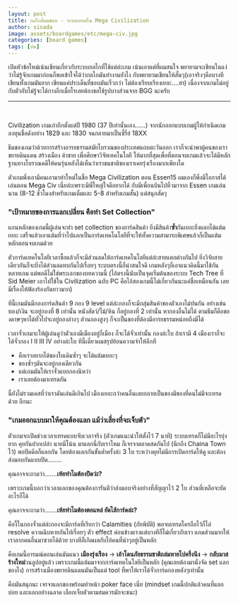 ```yaml
---
layout: post
title: กลไกที่ผมชอบ - ระบบเทรดใน Mega Civilization
author: sisada
image: assets/boardgames/etc/mega-civ.jpg
categories: [board games]
tags: [บ่น]
---
```

เปิดหัวข้อใหม่เน้นเขียนเกี่ยวกับระบบกลไกที่ใช้แต่ล่ะเกม เน้นเอาแต่ที่ผมสนใจ พยายามจะเขียนในแง่ว่าไม่รู้จักเกมมาก่อนก็พอเข้าใจได้ว่ากลไกมันทำงานยังไง กับพยายามเขียนให้สั้นๆ(เอาจริงๆคือบางทีเขียนทั้งเกมมันยาก เขียนแค่ประเด็นที่ชอบมันเร็วกว่า ไม่ต้องเรียบเรียงเยอะ....ฮา) เนื่องจากเกมไม่อยู่กับตัวกับไม่รู้จะได้กางอีกเมื่อไรเลยต้องขอใช้รูปบางส่วนจาก BGG นะครับ



---



 

Civilization เกมเก๋ากึกตั้งแต่ปี 1980 (37 ปีเท่านั้นเอง......) จากนักออกแบบเกมผู้ให้กำเนิดเกมลงทุนชื่อดังอย่าง 1829 และ 1830 จนกลายมาเป็นซี่รี่ย์ 18XX

ธีมของเกมว่าด้วยการสร้างอารยธรรมสมัยโบราณของประเทศแถบตะวันออก เราก็จะนำพาผู้คนของเราขยายดินแดน สร้างเมือง ค้าขาย เพื่อศึกษาวิจัยเทคโนโลยี ให้มากที่สุดเพื่อที่ตอนจบเกมแล้วจะได้มีหลักฐานทางโบราณคดีให้คนรุ่นหลังได้เห็นว่าเราชนชาติของเราเคยรุ่งเรืองมากเพียงใด

ตัวเกมพึ่งเอามีคนเอามาทำใหม่ในชื่อ Mega Civilization ตอน Essen15 ผมเองก็พึ่งมีโอกาสได้เล่นตอน Mega Civ เนี่ยล่ะเพราะมีพี่ใหญ่ใจดีอยากได้ กับมีเพื่อนบินไปหิ้วมาจาก Essen เกมเล่นนาน (8-12 ชั่วโมงสำหรับเกมเต็มและ 5-8 สำหรับเกมสั้น) แต่สนุกสัดๆ
### "เป้าหมายของการแลกเปลี่ยน คือทำ Set Collection"


แกนหลักของเกมนี้ผู้เล่นจะทำ set collection ของการ์ดสินค้า ยิ่งมีสินค้า**ซ้ำ**กันเยอะยิ่งแลกได้แต้มเยอะ เสร็จแล้วเอาแต้มที่ว่าไปแลกเป็นการ์ดเทคโนโลยีที่จะให้ทั้งความสามารถพิเศษแล้วก็เป็นแต้มหลักตอนจบเกมด้วย

ตัวการ์ดเทคโนโลยีเวลาซื้อแล้วก็จะมีส่วนลดให้การ์ดเทคโนโลยีแต่ล่ะสายแตกต่างกันไป ยิ่งวิจัยสายเดียวกันก็จะยิ่งได้ส่วนลดทบกันไปเรื่อยๆ ระบบตรงนี้ก็น่าสนใจดี เกมหลังๆก็เอาแนวคิดนี้มาใช้กันหลายเกม แต่พอดีไม่ใช่พระเอกของบทความนี้ (ไอ้ตรงนี้นับเป็นจุดเริ่มต้นของระบบ Tech Tree ที่ Sid Meier เอาไปใช้ใน Civilization ฉบับ PC คือไอ้สองเกมนี้ไม่เกี่ยวกันนะแค่ชื่อเหมือนกัน เลยมีเรื่องให้ฟ้องร้องกันยาวมาก)

ทีนี้เกมมันมีกองการ์ดสินค้า 9 กอง 9 level แต่ล่ะกองก็จะมีกลุ่มสินค้าของตัวเองไม่ปนกัน อย่างเช่นทอง/เงิน จะอยู่กองที่ 8 เท่านั้น หนังสัตว์/ไม้/หิน ก็อยู่กองที่ 2 เท่านั้น หากองอื่นไม่ได้ ตามธีมก็คือของดาษๆหาได้ทั่วไปจะอยู่กองล่างๆ ส่วนกองสูงๆ ก็จะเป็นของที่ต้องมีอารยธรรมหน่อยถึงมีได้

เวลาจั่วเกมจะให้ผู้เล่นดูว่าตัวเองมีเมืองอยู่กี่เมือง ก็จะได้จั่วเท่านั้น กองล่ะใบ ถ้าเรามี 4 เมืองเราก็จะได้จั่วกอง I II III IV อย่างล่ะใบ
ทีนี้เดี๋ยวผมสรุปย้อนความจำให้อีกที


* คือเราอยากได้ของใบเดิมซ้ำๆ จะได้แต้มเยอะๆ
* ของซ้ำๆมันจะอยู่กองเดียวกัน
* แต่เกมมันให้เราจั่วแยกกองนิหว่า
* เราเลยต้องมาเทรดกัน


นี้ยังไม่รวมเคสที่ว่าเราดันเล่นดีเกินไป เมืองเยอะกว่าคนอื่นเลยกลายเป็นของมีของที่คนไม่มีจะเทรดด้วย อีกนะ
### "เกมออกแบบมาให้คุณต้องแลก แม้ว่าเสี่ยงที่จะเจ็บตัว"


ตัวเกมจะเปิดช่วงเวลาเทรดแบบจับเวลาจริง (ตัวเกมแนะนำให้ตั้งไว้ 7 นาที) ระบบเทรดก็ไม่มีอะไรยุ่งยาก คุยกันปากเปล่า นายมีโน้น มาแลกนี่กับเราไหม ก็เจรจาตลาดสดกันไป (นึกถึง Chaina Town ไว้) พอปิดดีลก็แลกกัน โดยต้องแลกกันขั้นต่ำครั้งล่ะ 3 ใบ ระหว่างคุยไม่มีการเปิดการ์ดให้ดู และต้องส่งมอบกันแบบปิด........

คุณอาจจะถามว่า.......**เห้ยทำไมต้องปิดว่ะ?**

เพราะเกมนี้บอกว่าเวลาแลกของคุณต้องการันตีว่าส่งมอบจริงอย่างที่สัญญาไว้ 2 ใบ ส่วนที่เหลือจะยัดอะไรก็ได้

คุณอาจจะถามว่า.......**เห้ยทำไมต้องตอแหล่ ยัดไส้การ์ดล่ะ?**

คืองี้ในกองจั่วแต่ล่ะกองจะมีการ์ดที่เรียกว่า Calamities (ภัยพิบัติ) พอจบเทรดใครถือไว้ก็ไล่ resolve ความฉิบหายกันไปเรื่อยๆ ตัว effect ค่อนข้างแรงแต่บางทีก็ไม่เกี่ยวกับเรา แถมส่วนมากให้เราลากคนอื่นมาซวยได้ด้วย บางทีก็เกิดผลกับไอ้คนที่นำๆอยู่เป็นหลัก

คือเกมนี้อารมณ์ตอนเล่นมันแนว **เมืองรุ่งเรือง** -> **เอ้าโดนภัยธรรมชาติถล่มหายไปครึ่งนึง** -> **กลับมาสร้างใหม่**วนลูปอยู่แล้ว เพราะเกมนี้แต้มมาจากการ์ดเทคโนโลยีเป็นหลัก (คุณเลยต้องมานั่งจัด set แลกของไง) การสร้างเมืองขยายดินแดนมันเป็นแต่ tool ที่พาให้เราได้จั่วการ์ดกองหลังๆเท่านั้น

คือมันสนุกนะ เจรจาแลกของพร้อมทำหน้า poker face เนี่ย (mindset เกมนี้ปกติแล้วคนที่แลกบ่อย และแลกอย่างฉลาด เลือกเจ็บตัวตามสมควรมักจะชนะ)